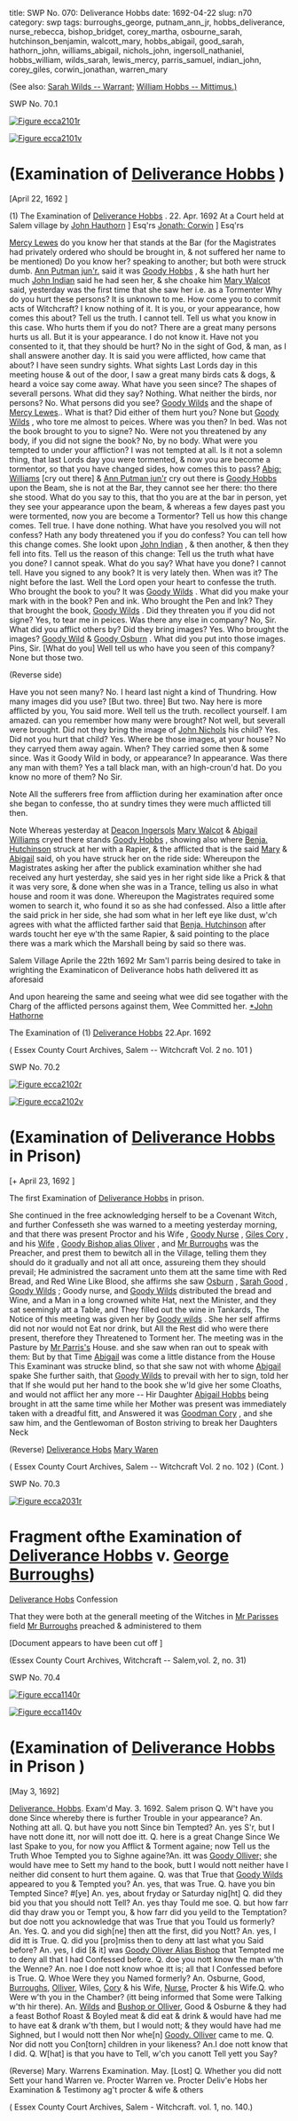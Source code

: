 title: SWP No. 070: Deliverance Hobbs
date: 1692-04-22
slug: n70
category: swp
tags: burroughs_george, putnam_ann_jr, hobbs_deliverance, nurse_rebecca, bishop_bridget, corey_martha, osbourne_sarah, hutchinson_benjamin, walcott_mary, hobbs_abigail, good_sarah, hathorn_john, williams_abigail, nichols_john, ingersoll_nathaniel, hobbs_william, wilds_sarah, lewis_mercy, parris_samuel, indian_john, corey_giles, corwin_jonathan, warren_mary




(See also: [Sarah Wilds -- Warrant;](/n136.html#n136.1) [William Hobbs -- Mittimus.)](/n71.html#n171.2)

<div markdown class="doc" id="n70.1">

<div class="doc_id">SWP No. 70.1</div>


<span markdown class="figure">[![Figure ecca2101r](archives/ecca/thumb/ecca2101r.jpg)](archives/ecca/large/ecca2101r.jpg)</span>

<span markdown class="figure">[![Figure ecca2101v](archives/ecca/thumb/ecca2101v.jpg)](archives/ecca/large/ecca2101v.jpg)</span>

# (Examination of [Deliverance Hobbs](/tag/hobbs_deliverance.html) )

[April 22, 1692 ]

(1) The Examination of [Deliverance Hobbs](/tag/hobbs_deliverance.html) . 22. Apr. 1692  At a Court held at Salem village by
                                          [John Hauthorn](/tag/hathorn_john.html) ] Esq'rs
                                          [Jonath: Corwin](/tag/corwin_jonathan.html) ] Esq'rs

[Mercy Lewes](/tag/lewis_mercy.html) do you know her that stands at the Bar (for the Magistrates had privately ordered who should be brought in, & not suffered her name to be mentioned) Do you know her? speaking to another; but both were struck dumb.
[Ann Putman jun'r.](/tag/putnam_ann_jr.html) said it was [Goody Hobbs](/tag/hobbs_deliverance.html) , & she hath hurt her much
[John Indian](/tag/indian_john.html) said he had seen her, & she choake him
[Mary Walcot](/tag/walcott_mary.html) said, yesterday was the first time that she saw her i.e. as a Tormenter
Why do you hurt these persons? 
It is unknown to me. 
How come you to commit acts of Witchcraft? 
I know nothing of it. 
It is you, or your appearance, how comes this about? Tell us the truth. 
I cannot tell. 
Tell us what you know in this case. Who hurts them if you do not? 
There are a great many persons hurts us all. 
But it is your appearance. 
I do not know it. 
Have not you consented to it, that they should be hurt? 
No in the sight of God, & man, as I shall answere another day. 
It is said you were afflicted, how came that about? 
I have seen sundry sights. 
What sights 
Last Lords day in this meeting house & out of the door, I saw a great many birds cats & dogs, & heard a voice say come away. 
What have you seen since? 
The shapes of severall persons. 
What did they say? 
Nothing. 
What neither the birds, nor persons? 
No. 
What persons did you see? 
[Goody Wilds](/tag/wilds_sarah.html) and the shape of [Mercy Lewes](/tag/lewis_mercy.html)..
What is that? Did either of them hurt you? 
None but [Goody Wilds](/tag/wilds_sarah.html) , who tore me almost to peices.
Where was you then? 
In bed. 
Was not the book brought to you to signe? 
No. 
Were not you threatened by any body, if you did not signe the book? 
No, by no body. 
What were you tempted to under your affliction? 
I was not tempted at all. 
Is it not a solemn thing, that last Lords day you were tormented, & now you are become a tormentor, so that you have changed sides, how comes this to pass? 
[Abig: Williams](/tag/williams_abigail.html) [cry out there] & [Ann Putman jun'r](/tag/putnam_ann_jr.html) cry out there is [Goody Hobbs](/tag/hobbs_deliverance.html) upon the Beam, she is not at the Bar, they cannot see her there: tho there she stood.
What do you say to this, that tho you are at the bar in person, yet they see your appearance upon the beam, & whereas a few dayes past you were tormented, now you are become a Tormentor? Tell us how this change comes. Tell true. 
I have done nothing. 
What have you resolved you will not confess? Hath any body threatened you if you do confess? You can tell how this change comes. 
She lookt upon [John Indian](/tag/indian_john.html) , & then another, & then they fell into fits.
Tell us the reason of this change: Tell us the truth what have you done? 
I cannot speak. 
What do you say? What have you done? 
I cannot tell. 
Have you signed to any book? 
It is very lately then. 
When was it? 
The night before the last. 
Well the Lord open your heart to confesse the truth. Who brought the book to you? 
It was [Goody Wilds](/tag/wilds_sarah.html) .
What did you make your mark with in the book? 
Pen and ink. 
Who brought the Pen and Ink? 
They that brought the book, [Goody Wilds](/tag/wilds_sarah.html) .
Did they threaten you if you did not signe? 
Yes, to tear me in peices. 
Was there any else in company? 
No, Sir. 
What did you afflict others by? Did they bring images? 
Yes. 
Who brought the images? 
[Goody Wild](/tag/wilds_sarah.html) & [Goody Osburn](/tag/osbourne_sarah.html) .
What did you put into those images. 
Pins, Sir. 
[What do you] Well tell us who have you seen of this company? 
None but those two. 

(Reverse side)

Have you not seen many? 
No. I heard last night a kind of Thundring. 
How many images did you use? 
[But two. three] But two. 
Nay here is more afflicted by you, You said more. Well tell us the truth. recollect yourself. 
I am amazed. 
can you remember how many were brought? 
Not well, but severall were brought. 
Did not they bring the image of [John Nichols](/tag/nichols_john.html) his child?
Yes. 
Did not you hurt that child? 
Yes. 
Where be those images, at your house? 
No they carryed them away again. 
When? 
They carried some then & some since. 
Was it Goody Wild in body, or appearance? 
In appearance. 
Was there any man with them? 
Yes a tall black man, with an high-croun'd hat. 
Do you know no more of them? 
No Sir. 

Note  All the sufferers free from affliction during her examination after once she began to confesse, tho at sundry times they were much afflicted till then.

Note  Whereas yesterday at [Deacon Ingersols](/tag/ingersoll_nathaniel.html) [Mary Walcot](/tag/walcott_mary.html) & [Abigail Williams](/tag/williams_abigail.html) cryed there stands [Goody Hobbs](/tag/hobbs_deliverance.html) , showing also where [Benja. Hutchinson](/tag/hutchinson_benjamin.html) struck at her with a Rapier, & the afflicted that is the said [Mary](/tag/walcott_mary.html) & [Abigail](/tag/williams_abigail.html) said, oh you have struck her on the ride side: Whereupon the Magistrates asking her after the publick examination whither she had received any hurt yesterday, she said yes in her right side like a Prick & that it was very sore, & done when she was in a Trance, telling us also in what house and room it was done. Whereupon the Magistrates required some women to search it, who found it so as she had confessed. Also a little after the said prick in her side, she had som what in her left eye like dust, w'ch agrees with what the afflicted farther said that [Benja. Hutchinson](/tag/hutchinson_benjamin.html) after wards toucht her eye w'th the same Rapier, & said pointing to the place there was a mark which the Marshall being by said so there was.

Salem Village Aprile the 22th 1692  Mr Sam'l parris being desired to take in wrighting the Examinaticon of Deliverance hobs hath delivered itt as aforesaid

And upon heareing the same and seeing what wee did see togather with the Charg of the afflicted persons against them, Wee Committed her. 
[*John Hathorne](/tag/hathorn_john.html) 

The Examination of (1) [Deliverance Hobbs](/tag/hobbs_deliverance.html) 22.Apr. 1692  

( Essex County Court Archives, Salem -- Witchcraft Vol. 2 no. 101 )

</div>



<div markdown class="doc" id="n70.2">

<div class="doc_id">SWP No. 70.2</div>


<span markdown class="figure">[![Figure ecca2102r](archives/ecca/thumb/ecca2102r.jpg)](archives/ecca/large/ecca2102r.jpg)</span>

<span markdown class="figure">[![Figure ecca2102v](archives/ecca/thumb/ecca2102v.jpg)](archives/ecca/large/ecca2102v.jpg)</span>

# (Examination of [Deliverance Hobbs](/tag/hobbs_deliverance.html) in Prison)

[+ April 23, 1692 ]

The first Examination of [Deliverance Hobbs](/tag/hobbs_deliverance.html) in prison.

She continued in the free acknowledging herself to be a Covenant Witch, and further Confesseth she was warned to a meeting yesterday morning, and that there was present Proctor and his Wife , [Goody Nurse](/tag/nurse_rebecca.html) , [Giles Cory](/tag/corey_giles.html) , and his [Wife](/tag/corey_martha.html) , [Goody Bishop alias Oliver](/tag/bishop_bridget.html) , and [Mr Burroughs](/tag/burroughs_george.html) was the Preacher, and prest them to bewitch all in the Village, telling them they should do it gradually and not all att once, assureing them they should prevail; He administred the sacrament unto them att the same time with Red Bread, and Red Wine Like Blood, she affirms she saw [Osburn](/tag/osbourne_sarah.html) , [Sarah Good](/tag/good_sarah.html) , [Goody Wilds](/tag/wilds_sarah.html) ; Goody nurse, and [Goody Wilds](/tag/wilds_sarah.html) distributed the bread and Wine, and a Man in a long crowned white Hat, next the Minister, and they sat seemingly att a Table, and They filled out the wine in Tankards, The Notice of this meeting was given her by [Goody wilds](/tag/wilds_sarah.html) . She her self affirms did not nor would not Eat nor drink, but All the Rest did who were there present, therefore they Threatened to Torment her. The meeting was in the Pasture by [Mr Parris's](/tag/parris_samuel.html) House. and she saw when [](/tag/williams_abigail.html) ran out to speak with them: But by that Time [Abigail](/tag/williams_abigail.html) was come a little distance from the House This Examinant was strucke blind, so that she saw not with whome [Abigail](/tag/williams_abigail.html) spake She further saith, that [Goody Wilds](/tag/wilds_sarah.html) to prevail with her to sign, told her that If she would put her hand to the book she w'ld give her some Cloaths, and would not afflict her any more -- Hir Daughter [Abigail Hobbs](/tag/hobbs_abigail.html) being brought in att the same time while her Mother was present was immediately taken with a dreadful fitt, and Answered it was [Goodman Cory](/tag/corey_giles.html) , and she saw him, and the Gentlewoman of Boston striving to break her Daughters Neck

(Reverse) [Deliverance Hobs](/tag/hobbs_deliverance.html) 
[Mary Waren](/tag/warren_mary.html)


( Essex County Court Archives, Salem -- Witchcraft Vol. 2 no. 102 ) (Cont. )


</div>



<div markdown class="doc" id="n70.3">

<div class="doc_id">SWP No. 70.3</div>


<span markdown class="figure">[![Figure ecca2031r](archives/ecca/thumb/ecca2031r.jpg)](archives/ecca/large/ecca2031r.jpg)</span>

# Fragment ofthe Examination of [Deliverance Hobbs](/tag/hobbs_deliverance.html) v. [George Burroughs](/tag/burroughs_george.html))

[Deliverance Hobs](/tag/hobbs_deliverance.html) Confession

That they were both at the generall meeting of the Witches in [Mr Parisses](/tag/parris_samuel.html) field [Mr Burroughs](/tag/burroughs_george.html) preached & administered to them

[Document appears to have been cut off ]

(Essex County Court Archives,  Witchcraft -- Salem,vol. 2, no. 31)


</div>



<div markdown class="doc" id="n70.4">

<div class="doc_id">SWP No. 70.4</div>


<span markdown class="figure">[![Figure ecca1140r](archives/ecca/thumb/ecca1140r.jpg)](archives/ecca/large/ecca1140r.jpg)</span>

<span markdown class="figure">[![Figure ecca1140v](archives/ecca/thumb/ecca1140v.jpg)](archives/ecca/large/ecca1140v.jpg)</span>

# (Examination of [Deliverance Hobbs](/tag/hobbs_deliverance.html) in Prison )

[May 3, 1692]

[Deliverance. Hobbs](/tag/hobbs_deliverance.html). Exam'd May. 3. 1692. Salem prison
Q. W't have you done Since whereby there is further Trouble in  your appearance? An. Nothing att all.  Q. but have you nott Since bin Tempted? An. yes S'r, but I have nott done itt, nor will nott doe itt. Q. here is a great Change Since We last Spake to you, for now you  Afflict & Torment againe; now Tell us the Truth Whoe Tempted you  to Sighne againe?An. itt was [Goody Olliver;](/tag/bishop_bridget.html) she would have mee to Sett my hand  to the book, butt I would nott neither have I neither did consent  to hurt them againe. Q. was that True that [Goody Wilds](/tag/wilds_sarah.html) appeared to you & Tempted you? An. yes, that was True. Q. have you bin Tempted Since? #[ye] An. yes, about fryday or Saturday nig[ht] Q. did they bid you that you should nott Tell? An. yes thay Tould me soe. Q. but how farr did thay draw you or Tempt you, & how farr did  you yeild to the Temptation? but doe nott you acknowledge that  was True that you Tould us formerly? An. Yes. Q. and you did sigh[ne] then att the first, did you Nott? An. yes, I did itt is True. Q. did you [pro]miss then to deny att last what you Said before? An. yes, I did [& it] was [Goody Oliver Alias Bishop](/tag/bishop_bridget.html) that Tempted  me to deny all that I had Confessed before. Q. doe you nott know the man w'th the Wenne?  An. noe I doe nott know whoe itt is; all that I Confessed before  is True. Q. Whoe Were they you Named formerly?  An. Osburne, Good, [Burroughs](/tag/burroughs_george.html), [Olliver](/tag/bishop_bridget.html), Wiles, [Cory](/tag/corey_giles.html) & his Wife,  [Nurse](/tag/nurse_rebecca.html), Procter & his Wife.Q. who Were w'th you in the Chamber? (itt being informed that  Some were Talking w'th hir there). 
An. [Wilds](/tag/wilds_sarah.html) and [Bushop or Olliver](/tag/bishop_bridget.html), Good & Osburne & they had a feast Bothof Roast & Boyled meat & did eat & drink & would  have had me to have eat & drank w'th them, but I would nott;  & they would have had me Sighned, but I would nott then Nor whe[n]  [Goody. Olliver](/tag/bishop_bridget.html) came to me. Q. Nor did nott you Con[torn] children in your likeness?  An.I doe nott know that I did. Q. W[hat] is that you have to Tell, w'ch you canott Tell yett you  Say?

(Reverse) Mary. Warrens Examination. May. [Lost] 
Q. Whether you did nott Sett your hand Warren ve. Procter
Warren ve. Procter
Deliv'e Hobs her Examination & Testimony ag't procter  & wife & others 

( Essex County Court Archives, Salem - Witchcraft. vol. 1, no. 140.)


</div>

